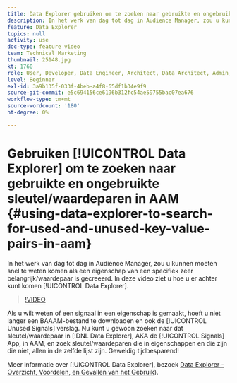 ```yaml
---
title: Data Explorer gebruiken om te zoeken naar gebruikte en ongebruikte sleutel/waardeparen
description: In het werk van dag tot dag in Audience Manager, zou u kunnen moeten snel te weten komen als een eigenschap van een specifiek zeer belangrijk/waardepaar is gecreeerd. In deze video ziet u hoe u er achter kunt komen met Data Explorer.
feature: Data Explorer
topics: null
activity: use
doc-type: feature video
team: Technical Marketing
thumbnail: 25148.jpg
kt: 1760
role: User, Developer, Data Engineer, Architect, Data Architect, Admin, Leader
level: Beginner
exl-id: 3a9b135f-033f-4beb-a4f8-65df1b34e9f9
source-git-commit: e5c694156ce6196b312fc54ae59755bac07ea676
workflow-type: tm+mt
source-wordcount: '180'
ht-degree: 0%

---
```


# Gebruiken [!UICONTROL Data Explorer] om te zoeken naar gebruikte en ongebruikte sleutel/waardeparen in AAM {#using-data-explorer-to-search-for-used-and-unused-key-value-pairs-in-aam}

In het werk van dag tot dag in Audience Manager, zou u kunnen moeten snel te weten komen als een eigenschap van een specifiek zeer belangrijk/waardepaar is gecreeerd. In deze video ziet u hoe u er achter kunt komen [!UICONTROL Data Explorer].

>[!VIDEO](https://video.tv.adobe.com/v/25148/?quality=12)

Als u wilt weten of een signaal in een eigenschap is gemaakt, hoeft u niet langer een BAAAM-bestand te downloaden en ook de [!UICONTROL Unused Signals] verslag. Nu kunt u gewoon zoeken naar dat sleutel/waardepaar in [!DNL Data Explorer], AKA de [!UICONTROL Signals] App, in AAM, en zoek sleutel/waardeparen die in eigenschappen en die zijn die niet, allen in de zelfde lijst zijn. Geweldig tijdbesparend!

Meer informatie over [!UICONTROL Data Explorer], bezoek [Data Explorer - Overzicht, Voordelen, en Gevallen van het Gebruik](https://experienceleague.adobe.com/docs/audience-manager/user-guide/features/data-explorer/data-explorer-overview.html?lang=nl-NL)).
